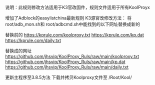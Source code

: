 说明：此规则修改方法适用于K3官改固件，规则文件适用于所有KoolProyx

增加了Adblock的easylistchina最新规则
K3源官改修改方法：
将root/adb_mon.sh和
root/adbcmd.sh中能找到的以下网址替换成新的

替换前的
https://kprule.com/koolproxy.txt
https://kprule.com/kp.dat
https://kprule.com/daily.txt


替换成的网址
https://github.com/jhsvip/KoolProxy_Ruls/raw/main/koolproxy.txt
https://github.com/jhsvip/KoolProxy_Ruls/raw/main/kp.dat
https://github.com/jhsvip/KoolProxy_Ruls/raw/main/daily.txt


更新主程序至3.8.5方法
下载并拷贝Koolproxy文件至 /Root/Kool/
